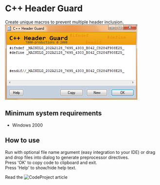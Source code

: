 # C++ Header Guard
Create unique macros to prevent multiple header inclusion.<br/>
![alt text](https://github.com/T800G/CppHeaderGuard/blob/master/cppguard.png "Preprocessor definition generator")
## Minimum system requirements
  * Windows 2000

## How to use
Run with optional file name argument (easy integration to your IDE) or drag and drop files into dialog to generate preprocessor directives.<br/>
Press 'OK' to copy code to clipboard and exit.<br/>
Press 'Help' to show/hide help text.

Read the ![CodeProject article](http://www.codeproject.com/Articles/34215/C-Header-Guard "CodeProject article")
